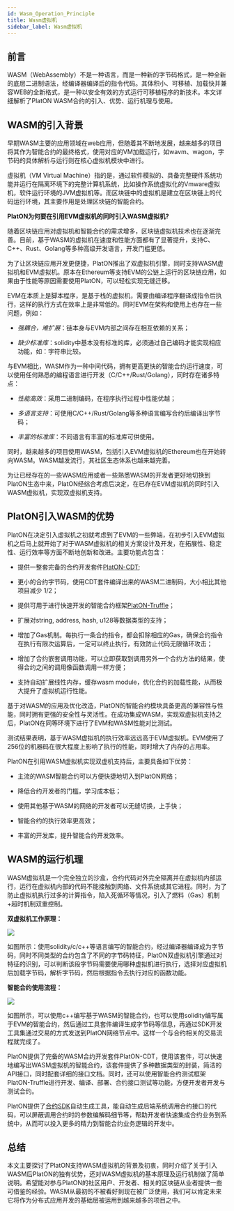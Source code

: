 ```yaml
---
id: Wasm_Operation_Principle
title: Wasm虚拟机
sidebar_label: Wasm虚拟机
---
```


## 前言

WASM（WebAssembly）不是一种语言，而是一种新的字节码格式，是一种全新的底层二进制语法，经编译器编译后的指令代码。其体积小、可移植、加载快并兼容WEB的全新格式，是一种以安全有效的方式运行可移植程序的新技术。本文详细解析了PlatON WASM合约的引入、优势、运行机理与使用。

## WASM的引入背景

早期WASM主要的应用领域在web应用，但随着其不断地发展，越来越多的项目将其作为智能合约的最终格式，使用对应的VM加载运行，如wavm、wagon，字节码的具体解析与运行则在核心虚拟机模块中进行。

虚拟机（VM Virtual Machine）指的是，通过软件模拟的、具备完整硬件系统功能并运行在隔离环境下的完整计算机系统，比如操作系统虚拟化的Vmware虚拟机，软件运行环境的JVM虚拟机等。而区块链中的虚拟机是建立在区块链上的代码运行环境，其主要作用是处理区块链的智能合约。

**PlatON为何要在引用EVM虚拟机的同时引入WASM虚拟机?**

随着区块链应用对虚拟机和智能合约的需求增多，区块链虚拟机技术也在逐渐完善。目前，基于WASM的虚拟机在速度和性能方面都有了显著提升，支持C、C++、Rust、Golang等多种高级开发语言，开发门槛更低。

为了让区块链应用开发更便捷，PlatON推出了双虚拟机引擎，同时支持WASM虚拟机和EVM虚拟机。原本在Ethereum等支持EVM的公链上运行的区块链应用，如果由于性能等原因需要使用PlatON，可以轻松实现无缝迁移。

EVM在本质上是脚本程序，是基于栈的虚拟机，需要由编译程序翻译成指令后执行，这样的执行方式在效率上是非常低的。同时EVM在架构和使用上也存在一些问题，例如：

- *强耦合，难扩展*：链本身与EVM内部之间存在相互依赖的关系；

- *缺少标准库*：solidity中基本没有标准的库，必须通过自己编码才能实现相应功能，如：字符串比较。

与EVM相比，WASM作为一种中间代码，拥有更高更快的智能合约运行速度，可以使用任何熟悉的编程语言进行开发（C/C++/Rust/Golang），同时存在诸多特点：

- *性能高效*：采用二进制编码，在程序执行过程中性能优越；

- *多语言支持*：可使用C/C++/Rust/Golang等多种语言编写合约后编译出字节码；

- *丰富的标准库*：不同语言有丰富的标准库可供使用。

同时，越来越多的项目使用WASM，包括引入EVM虚拟机的Ethereum也在开始转向WASM。WASM越发流行，其社区生态体系也越来越完善。

为让已经存在的一些WASM应用或者一些熟悉WASM的开发者更好地切换到PlatON生态中来，PlatON经综合考虑后决定，在已存在EVM虚拟机的同时引入WASM虚拟机，实现双虚拟机支持。

## PlatON引入WASM的优势

PlatON在决定引入虚拟机之初就考虑到了EVM的一些弊端，在初步引入EVM虚拟机之后马上就开始了对于WASM虚拟机的相关方案设计及开发，在拓展性、稳定性、运行效率等方面不断地创新和改进。主要功能点包含：

- 提供一整套完备的合约开发套件[PlatON-CDT](https://github.com/PlatONnetwork/PlatON-CDT);

- 更小的合约字节码，使用CDT套件编译出来的WASM二进制码，大小相比其他项目减少 1/2；

- 提供可用于进行快速开发的智能合约框架[PlatON-Truffle](https://github.com/PlatONnetwork/platon-truffle)；

- 扩展对string, address, hash, u128等数据类型的支持；

- 增加了Gas机制。每执行一条合约指令，都会扣除相应的Gas，确保合约指令在执行有限次运算后，一定可以终止执行，有效防止代码无限循环攻击；

- 增加了合约嵌套调用功能，可以立即获取到调用另外一个合约方法的结果，使得合约之间的调用像函数调用一样方便；

- 支持自动扩展线性内存，缓存wasm module，优化合约的加载性能，从而极大提升了虚拟机运行性能。

基于对WASM的应用及优化改造，PlatON的智能合约模块具备更高的兼容性与性能，同时拥有更强的安全性与灵活性。在成功集成WASM，实现双虚拟机支持之后，PlatON在同等环境下进行了EVM和WASM性能对比测试。

测试结果表明，基于WASM虚拟机的执行效率远远高于EVM虚拟机。EVM使用了256位的机器码在很大程度上影响了执行的性能，同时增大了内存的占用率。

PlatON在引用WASM虚拟机实现双虚机支持后，主要具备如下优势：

- 主流的WASM智能合约可以方便快捷地切入到PlatON网络；

- 降低合约开发者的门槛，学习成本低；

- 使用其他基于WASM的网络的开发者可以无缝切换，上手快；

- 智能合约的执行效率更高效；

- 丰富的开发库，提升智能合约开发效率。

## WASM的运行机理

WASM虚拟机是一个完全独立的沙盒，合约代码对外完全隔离并在虚拟机内部运行，运行在虚拟机内部的代码不能接触到网络、文件系统或其它进程。同时，为了防止虚拟机执行过多的计算指令，陷入死循环等情况，引入了燃料（Gas）机制+超时机制双重控制。

**双虚拟机工作原理：**

<img src="/docs/img/zh-CN/Wasm.assets/wasm-dual.png"/>

如图所示：使用solidity/c/c++等语言编写的智能合约，经过编译器编译成为字节码，同时不同类型的合约包含了不同的字节码特征，PlatON双虚拟机引擎通过对特征的识别，可以判断该段字节码需要使用哪种虚拟机进行执行，选择对应虚拟机后加载字节码，解析字节码，然后根据指令去执行对应的函数功能。

**智能合约使用流程：**

<img src="/docs/img/zh-CN/Wasm.assets/wasm-contract.webp"/>



如图所示，可以使用c++编写基于WASM的智能合约，也可以使用solidity编写属于EVM的智能合约，然后通过工具套件编译生成字节码等信息，再通过SDK开发工具集通过交易的方式发送到PlatON网络节点中。这样一个与合约相关的交易流程就完成了。

PlatON提供了完备的WASM合约开发套件PlatON-CDT，使用该套件，可以快速地编写出WASM虚拟机的智能合约，该套件提供了多种数据类型的封装，简洁的API接口，同时配套详细的接口文档。同时，还可以使用智能合约测试框架PlatON-Truffle进行开发、编译、部署、合约接口测试等功能，方便开发者开发与测试合约。

PlatON提供了[合约SDK](https://github.com/PlatONnetwork/client-sdk-java)自动生成工具，能自动生成后端系统调用合约接口的代码，可以屏蔽调用合约时的参数编解码细节等，帮助开发者快速集成合约业务到系统中，从而可以投入更多的精力到智能合约业务逻辑的开发中。


  ## 总结  

本文主要探讨了PlatON支持WASM虚拟机的背景及初衷，同时介绍了关于引入WASM后PlatON的独有优势，还对WASM虚拟机的基本原理及运行机制做了简单说明。希望能对参与PlatON的社区用户、开发者、相关的区块链从业者提供一些可借鉴的经验。WASM从最初的不被看好到现在被广泛使用，我们可以肯定未来它将作为分布式应用开发的基础层被运用到越来越多的项目之中。